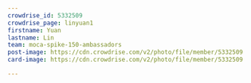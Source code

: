 ```yaml
---
crowdrise_id: 5332509
crowdrise_page: linyuan1
firstname: Yuan
lastname: Lin
team: moca-spike-150-ambassadors
post-image: https://cdn.crowdrise.com/v2/photo/file/member/5332509
card-image: https://cdn.crowdrise.com/v2/photo/file/member/5332509

---
```

